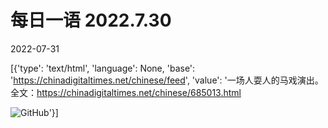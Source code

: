 # 每日一语 2022.7.30

2022-07-31

[{'type': 'text/html', 'language': None, 'base': 'https://chinadigitaltimes.net/chinese/feed', 'value': '一场人耍人的马戏演出。全文：https://chinadigitaltimes.net/chinese/685013.html

![GitHub](https://chinadigitaltimes.net/chinese/files/2022/07/image-1659223880384.png)'}]